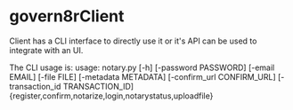 # govern8rClient

Client has a CLI interface to directly use it or it's API can be used to integrate with an UI.

The CLI usage is:
usage: notary.py [-h] [-password PASSWORD] [-email EMAIL] [-file FILE]
                 [-metadata METADATA] [-confirm_url CONFIRM_URL]
                 [-transaction_id TRANSACTION_ID]
                 {register,confirm,notarize,login,notarystatus,uploadfile}